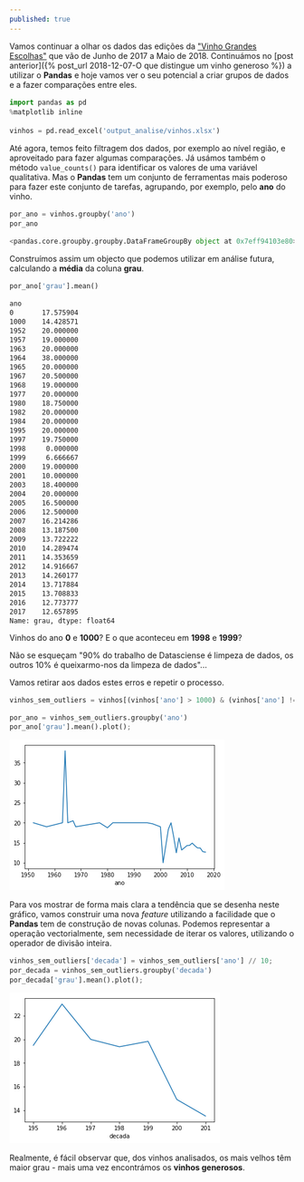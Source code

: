 ```yaml
---
published: true
---
```


Vamos continuar a olhar os dados das edições da ["Vinho Grandes Escolhas"](https://grandesescolhas.com/) que vão de Junho de 2017 a Maio de 2018. Continuámos no [post anterior]({% post_url 2018-12-07-O que distingue um vinho generoso %}) a utilizar o **Pandas** e hoje vamos ver o seu potencial a criar grupos de dados e a fazer comparações entre eles.

```python
import pandas as pd
%matplotlib inline

vinhos = pd.read_excel('output_analise/vinhos.xlsx')
```

Até agora, temos feito filtragem dos dados, por exemplo ao nível região, e aproveitado para fazer algumas comparações. Já usámos também o método ```value_counts()``` para identificar os valores de uma variável qualitativa. Mas o **Pandas** tem um conjunto de ferramentas mais poderoso para fazer este conjunto de tarefas, agrupando, por exemplo, pelo **ano** do vinho.

```python
por_ano = vinhos.groupby('ano')
por_ano
```

```python
<pandas.core.groupby.groupby.DataFrameGroupBy object at 0x7eff94103e80>
```

Construímos assim um objecto que podemos utilizar em análise futura, calculando a **média** da coluna **grau**.

```python
por_ano['grau'].mean()
```

    ano
    0       17.575904
    1000    14.428571
    1952    20.000000
    1957    19.000000
    1963    20.000000
    1964    38.000000
    1965    20.000000
    1967    20.500000
    1968    19.000000
    1977    20.000000
    1980    18.750000
    1982    20.000000
    1984    20.000000
    1995    20.000000
    1997    19.750000
    1998     0.000000
    1999     6.666667
    2000    19.000000
    2001    10.000000
    2003    18.400000
    2004    20.000000
    2005    16.500000
    2006    12.500000
    2007    16.214286
    2008    13.187500
    2009    13.722222
    2010    14.289474
    2011    14.353659
    2012    14.916667
    2013    14.260177
    2014    13.717884
    2015    13.708833
    2016    12.773777
    2017    12.657895
    Name: grau, dtype: float64

Vinhos do ano **0** e **1000**? E o que aconteceu em **1998** e **1999**?

Não se esqueçam "90% do trabalho de Datasciense é limpeza de dados, os outros 10% é queixarmo-nos da limpeza de dados"...

Vamos retirar aos dados estes erros e repetir o processo.

```python
vinhos_sem_outliers = vinhos[(vinhos['ano'] > 1000) & (vinhos['ano'] != 1998) & (vinhos['ano'] != 1999)]
```

```python
por_ano = vinhos_sem_outliers.groupby('ano')
por_ano['grau'].mean().plot();
```

![png](../images/blog_quinto_files/blog_quinto_8_0.png)

Para vos mostrar de forma mais clara a tendência que se desenha neste gráfico, vamos construir uma nova *feature* utilizando a facilidade que o **Pandas** tem de construção de novas colunas. Podemos representar a operação vectorialmente, sem necessidade de iterar os valores, utilizando o operador de divisão inteira.

```python
vinhos_sem_outliers['decada'] = vinhos_sem_outliers['ano'] // 10;
por_decada = vinhos_sem_outliers.groupby('decada')
por_decada['grau'].mean().plot();
```

![png](../images/blog_quinto_files/blog_quinto_10_1.png)

Realmente, é fácil observar que, dos vinhos analisados, os mais velhos têm maior grau - mais uma vez encontrámos os **vinhos generosos**.
